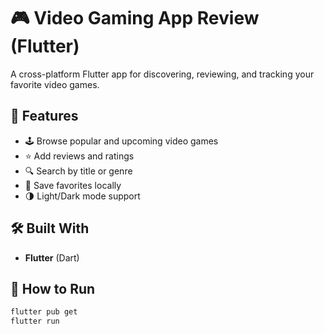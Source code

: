 # 🎮 Video Gaming App Review (Flutter)

A cross-platform Flutter app for discovering, reviewing, and tracking your favorite video games.

## 🚀 Features
- 🕹️ Browse popular and upcoming video games
- ⭐ Add reviews and ratings
- 🔍 Search by title or genre
- 💾 Save favorites locally
- 🌗 Light/Dark mode support

## 🛠️ Built With
- **Flutter** (Dart)

## 📱 How to Run
```bash
flutter pub get
flutter run
